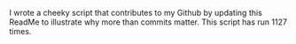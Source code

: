I wrote a cheeky script that contributes to my Github by updating this ReadMe to illustrate why more than commits matter. This script has run 1127 times.